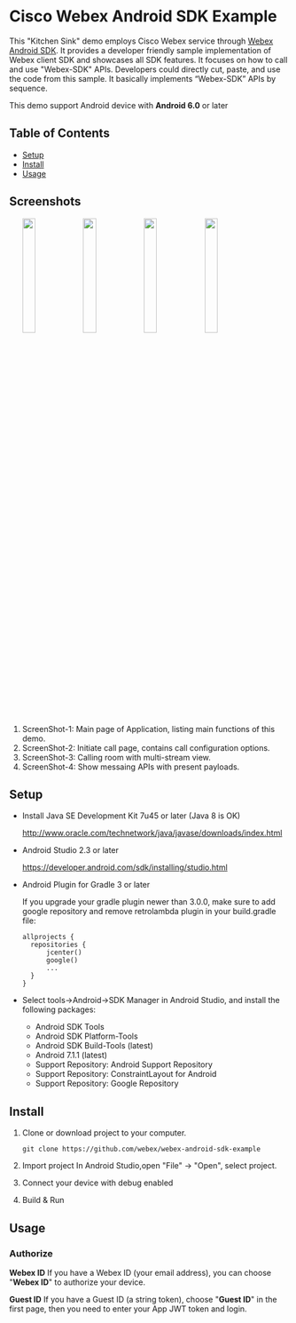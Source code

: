# Cisco Webex Android SDK Example

This "Kitchen Sink" demo employs Cisco Webex service through [Webex Android SDK](https://github.com/webex/webex-android-sdk).  It provides a developer friendly sample implementation of Webex client SDK and showcases all SDK features. It focuses on how to call and use "Webex-SDK" APIs. Developers could directly cut, paste, and use the code from this sample. It basically implements “Webex-SDK” APIs by sequence.

This demo support Android device with **Android 6.0** or later

## Table of Contents

- [Setup](#setup)
- [Install](#install)
- [Usage](#usage)


## Screenshots 
<ul>
<img src="https://github.com/jpjpjp/webex-android-sdk-example/blob/master/docs/Screenshot_Kitchensink_Android_MainPage.jpg" width="22%" height="23%">
<img src="https://github.com/jpjpjp/webex-android-sdk-example/blob/master/docs/Screenshot_Kitchensink_Android_CallPage.jpg" width="22%" height="23%">
<img src="https://github.com/jpjpjp/webex-android-sdk-example/blob/master/docs/Screenshot_20180907-164030.png" width="22%" height="23%">
<img src="https://github.com/jpjpjp/webex-android-sdk-example/blob/master/docs/Screenshot_Kitchensink_Android_MessagePage.jpg" width="22%" height="23%">
</ul>

1. ScreenShot-1: Main page of Application, listing main functions of this demo.
2. ScreenShot-2: Initiate call page, contains call configuration options.
3. ScreenShot-3: Calling room with multi-stream view.
4. ScreenShot-4: Show messaing APIs with present payloads.

## Setup

- Install Java SE Development Kit 7u45 or later (Java 8 is OK)

  http://www.oracle.com/technetwork/java/javase/downloads/index.html

- Android Studio 2.3 or later

  https://developer.android.com/sdk/installing/studio.html
  
- Android Plugin for Gradle 3 or later
  
  If you upgrade your gradle plugin newer than 3.0.0, make sure to add google repository and remove retrolambda plugin in your build.gradle file:
  ```
  allprojects {
    repositories {
        jcenter()
        google()
        ...
    }
  }
  ```

- Select tools->Android->SDK Manager in Android Studio, and install the following packages:
  * Android SDK Tools
  * Android SDK Platform-Tools
  * Android SDK Build-Tools (latest)
  * Android 7.1.1 (latest)
  * Support Repository: Android Support Repository
  * Support Repository: ConstraintLayout for Android
  * Support Repository: Google Repository


## Install

1.  Clone or download project to your computer.
    ```
    git clone https://github.com/webex/webex-android-sdk-example
    ```

2. Import project 
In Android Studio,open "File" -> "Open", select project.

3. Connect your device with debug enabled

4. Build & Run

## Usage

### Authorize
**Webex ID**
If you have a Webex ID (your email address), you can choose "**Webex ID**" to authorize your device.

**Guest ID**
If you have a Guest ID (a string token), choose "**Guest ID**" in the first page, then you need to enter your App JWT token and login.

